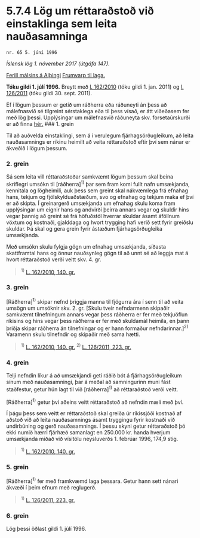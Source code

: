 # 5.7.4 Lög um réttaraðstoð við einstaklinga sem leita nauðasamninga

`nr. 65 5. júní 1996`

_Íslensk lög 1. nóvember 2017 (útgáfa 147)._

[Ferill málsins á Alþingi](https://www.althingi.is/thingstorf/thingmalalistar-eftir-thingum/ferill/?ltg=120&mnr=376)
[Frumvarp til laga.](https://www.althingi.is/altext/120/s/0664.html)

**Tóku gildi 1. júlí 1996.**
Breytt með
[l. 162/2010](https://althingi.is/altext/stjt/2010.162.html) (tóku gildi 1. jan. 2011) og
[l. 126/2011](https://althingi.is/altext/stjt/2011.126.html) (tóku gildi 30. sept. 2011).

Ef í lögum þessum er getið um ráðherra eða ráðuneyti án þess að málefnasvið sé tilgreint sérstaklega eða til þess vísað, er átt viðeðasem fer með lög þessi. Upplýsingar um málefnasvið ráðuneyta skv. forsetaúrskurði er að finna [hér.](2017015.md) ### 1. grein

Til að auðvelda einstaklingi, sem á í verulegum fjárhagsörðugleikum, að leita nauðasamnings er ríkinu heimilt að veita réttaraðstoð eftir því sem nánar er ákveðið í lögum þessum.

### 2. grein

Sá sem leita vill réttaraðstoðar samkvæmt lögum þessum skal beina skriflegri umsókn til [ráðherra]<sup>1)</sup> þar sem fram komi fullt nafn umsækjanda, kennitala og lögheimili, auk þess sem greint skal nákvæmlega frá efnahag hans, tekjum og fjölskylduaðstæðum, svo og efnahag og tekjum maka ef því er að skipta. Í greinargerð umsækjanda um efnahag skulu koma fram upplýsingar um eignir hans og andvirði þeirra annars vegar og skuldir hins vegar þannig að greint sé frá höfuðstól hverrar skuldar ásamt áföllnum vöxtum og kostnaði, gjalddaga og hvort trygging hafi verið sett fyrir greiðslu skuldar. Þá skal og gera grein fyrir ástæðum fjárhagsörðugleika umsækjanda.

Með umsókn skulu fylgja gögn um efnahag umsækjanda, síðasta skattframtal hans og önnur nauðsynleg gögn til að unnt sé að leggja mat á hvort réttaraðstoð verði veitt skv. 4. gr.

> <sup>1)</sup> [L. 162/2010, 140. gr.](https://althingi.is/altext/stjt/2010.162.html)

### 3. grein

[Ráðherra]<sup>1)</sup> skipar nefnd þriggja manna til fjögurra ára í senn til að veita umsögn um umsóknir skv. 2. gr. [Skulu tveir nefndarmenn skipaðir samkvæmt tilnefningum annars vegar þess ráðherra er fer með tekjuöflun ríkisins og hins vegar þess ráðherra er fer með skuldamál heimila, en þann þriðja skipar ráðherra án tilnefningar og er hann formaður nefndarinnar.]<sup>2)</sup> Varamenn skulu tilnefndir og skipaðir með sama hætti.

> <sup>1)</sup> [L. 162/2010, 140. gr.](https://althingi.is/altext/stjt/2010.162.html) <sup>2)</sup> [L. 126/2011, 223. gr.](https://althingi.is/altext/stjt/2011.126.html)

### 4. grein

Telji nefndin líkur á að umsækjandi geti ráðið bót á fjárhagsörðugleikum sínum með nauðasamningi, þar á meðal að samningurinn muni fást staðfestur, getur hún lagt til við [ráðherra]<sup>1)</sup> að réttaraðstoð verði veitt.

[Ráðherra]<sup>1)</sup> getur því aðeins veitt réttaraðstoð að nefndin mæli með því.

Í þágu þess sem veitt er réttaraðstoð skal greiða úr ríkissjóði kostnað af aðstoð við að leita nauðasamnings ásamt tryggingu fyrir kostnaði við undirbúning og gerð nauðasamnings. Í þessu skyni getur réttaraðstoð þó ekki numið hærri fjárhæð samanlagt en 250.000 kr. handa hverjum umsækjanda miðað við vísitölu neysluverðs 1. febrúar 1996, 174,9 stig.

> <sup>1)</sup> [L. 162/2010, 140. gr.](https://althingi.is/altext/stjt/2010.162.html)

### 5. grein

[Ráðherra]<sup>1)</sup> fer með framkvæmd laga þessara. Getur hann sett nánari ákvæði í þeim efnum með reglugerð.

> <sup>1)</sup> [L. 126/2011, 223. gr.](https://althingi.is/altext/stjt/2011.126.html)

### 6. grein

Lög þessi öðlast gildi 1. júlí 1996.
